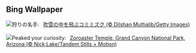 ## Bing Wallpaper
![](https://www.bing.com/th?id=OHR.FlyingOwl_JA-JP5099744024_UHD.jpg&w=1000)狩りの名手:&nbsp;&ensp;[吹雪の中を飛ぶコミミズク (© Dilshan Muthalib/Getty Images)](https://www.bing.com/th?id=OHR.FlyingOwl_JA-JP5099744024_UHD.jpg)
<br><br/>
![](https://www.bing.com/th?id=OHR.CanyonSnow_EN-GB0286033660_UHD.jpg&w=1000)Peaked your curiosity:&nbsp;&ensp;[Zoroaster Temple, Grand Canyon National Park, Arizona (© Nick Lake/Tandem Stills + Motion)](https://www.bing.com/th?id=OHR.CanyonSnow_EN-GB0286033660_UHD.jpg)
<br><br/>
